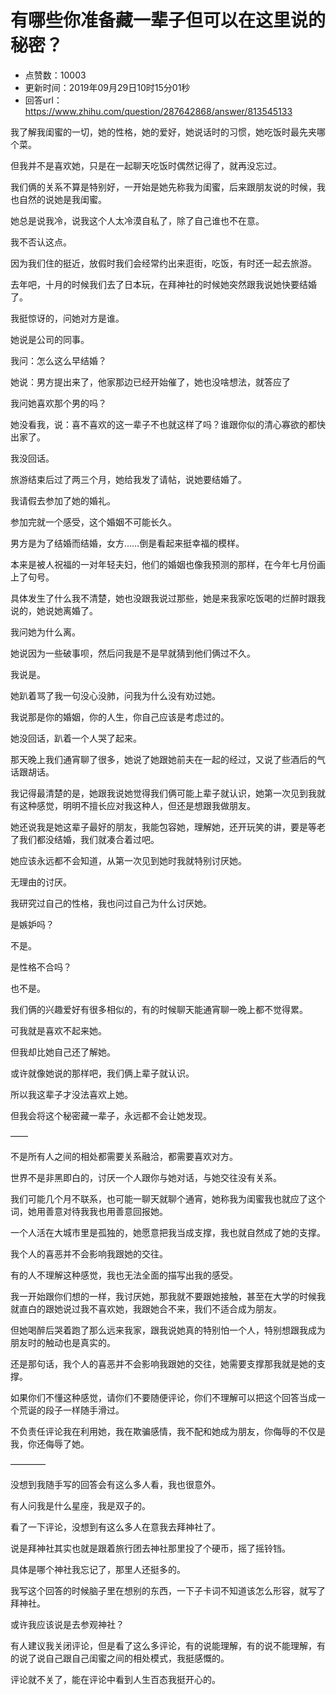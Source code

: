# 有哪些你准备藏一辈子但可以在这里说的秘密？
- 点赞数：10003
- 更新时间：2019年09月29日10时15分01秒
- 回答url：https://www.zhihu.com/question/287642868/answer/813545133
<body>
 <p data-pid="RUskYSi7">我了解我闺蜜的一切，她的性格，她的爱好，她说话时的习惯，她吃饭时最先夹哪个菜。</p>
 <p data-pid="r_apo4n3">但我并不是喜欢她，只是在一起聊天吃饭时偶然记得了，就再没忘过。</p>
 <p data-pid="dcM0b-Ya">我们俩的关系不算是特别好，一开始是她先称我为闺蜜，后来跟朋友说的时候，我也自然的说她是我闺蜜。</p>
 <p data-pid="hcEzV4F5">她总是说我冷，说我这个人太冷漠自私了，除了自己谁也不在意。</p>
 <p data-pid="VNCGcg8A">我不否认这点。</p>
 <p data-pid="0IufHJ48">因为我们住的挺近，放假时我们会经常约出来逛街，吃饭，有时还一起去旅游。</p>
 <p data-pid="B3BfuhxC">去年吧，十月的时候我们去了日本玩，在拜神社的时候她突然跟我说她快要结婚了。</p>
 <p data-pid="p8qjVBzq">我挺惊讶的，问她对方是谁。</p>
 <p data-pid="a4c5MZIi">她说是公司的同事。</p>
 <p data-pid="fb0tUqAV">我问：怎么这么早结婚？</p>
 <p data-pid="HTDFYt3o">她说：男方提出来了，他家那边已经开始催了，她也没啥想法，就答应了</p>
 <p data-pid="LGE3iVA2">我问她喜欢那个男的吗？</p>
 <p data-pid="QWVqzBqF">她没看我，说：喜不喜欢的这一辈子不也就这样了吗？谁跟你似的清心寡欲的都快出家了。</p>
 <p data-pid="vFSKlnob">我没回话。</p>
 <p data-pid="fePjZy0f">旅游结束后过了两三个月，她给我发了请帖，说她要结婚了。</p>
 <p data-pid="LltzHwg0">我请假去参加了她的婚礼。</p>
 <p data-pid="CIKOPyqL">参加完就一个感受，这个婚姻不可能长久。</p>
 <p data-pid="1s108tUN">男方是为了结婚而结婚，女方……倒是看起来挺幸福的模样。</p>
 <p data-pid="Bqge-Tus">本来是被人祝福的一对年轻夫妇，他们的婚姻也像我预测的那样，在今年七月份画上了句号。</p>
 <p data-pid="E4clcd7p">具体发生了什么我不清楚，她也没跟我说过那些，她是来我家吃饭喝的烂醉时跟我说的，她说她离婚了。</p>
 <p data-pid="2iRIQKCq">我问她为什么离。</p>
 <p data-pid="2imnNgDl">她说因为一些破事呗，然后问我是不是早就猜到他们俩过不久。</p>
 <p data-pid="9Yjy9JsI">我说是。</p>
 <p data-pid="7kiWarwK">她趴着骂了我一句没心没肺，问我为什么没有劝过她。</p>
 <p data-pid="usKgswAR">我说那是你的婚姻，你的人生，你自己应该是考虑过的。</p>
 <p data-pid="81ZCce8X">她没回话，趴着一个人哭了起来。</p>
 <p data-pid="Hxom0-Wn">那天晚上我们通宵聊了很多，她说了她跟她前夫在一起的经过，又说了些酒后的气话跟胡话。</p>
 <p data-pid="iNdDr-sz">我记得最清楚的是，她跟我说她觉得我们俩可能上辈子就认识，她第一次见到我就有这种感觉，明明不擅长应对我这种人，但还是想跟我做朋友。</p>
 <p data-pid="R3KaTCh4">她还说我是她这辈子最好的朋友，我能包容她，理解她，还开玩笑的讲，要是等老了我们都没结婚，我们就凑合着过吧。</p>
 <p data-pid="quVZGkWe">她应该永远都不会知道，从第一次见到她时我就特别讨厌她。</p>
 <p data-pid="5isdyL6A">无理由的讨厌。</p>
 <p data-pid="WGez4yjJ">我研究过自己的性格，我也问过自己为什么讨厌她。</p>
 <p data-pid="f60FZ-yJ">是嫉妒吗？</p>
 <p data-pid="GTOeDu9T">不是。</p>
 <p data-pid="SeEXKAIJ">是性格不合吗？</p>
 <p data-pid="O4rNOg9O">也不是。</p>
 <p data-pid="mdXVmwOB">我们俩的兴趣爱好有很多相似的，有的时候聊天能通宵聊一晚上都不觉得累。</p>
 <p data-pid="Uwg3LxjM">可我就是喜欢不起来她。</p>
 <p data-pid="jDnfmmeD">但我却比她自己还了解她。</p>
 <p data-pid="DsgK3C1n">或许就像她说的那样吧，我们俩上辈子就认识。</p>
 <p data-pid="-KGQucwD">所以我这辈子才没法喜欢上她。</p>
 <p data-pid="j_T46fUB">但我会将这个秘密藏一辈子，永远都不会让她发现。</p>
 <p data-pid="SaJhLjBJ">——</p>
 <p data-pid="_SqIXjPb">不是所有人之间的相处都需要关系融洽，都需要喜欢对方。</p>
 <p data-pid="2n3GoNc2">世界不是非黑即白的，讨厌一个人跟你与她对话，与她交往没有关系。</p>
 <p data-pid="vluU0tTO">我们可能几个月不联系，也可能一聊天就聊个通宵，她称我为闺蜜我也就应了这个词，她用善意对待我我也用善意回报她。</p>
 <p data-pid="WMI3roWz">一个人活在大城市里是孤独的，她愿意把我当成支撑，我也就自然成了她的支撑。</p>
 <p data-pid="LRfRWkUE">我个人的喜恶并不会影响我跟她的交往。</p>
 <p data-pid="4UpR8vcG">有的人不理解这种感觉，我也无法全面的描写出我的感受。</p>
 <p data-pid="1Cu0D6hk">我一开始跟你们想的一样，我讨厌她，那我就不要跟她接触，甚至在大学的时候我就直白的跟她说过我不喜欢她，我跟她合不来，我们不适合成为朋友。</p>
 <p data-pid="LdGRUkx7">但她喝醉后哭着跑了那么远来我家，跟我说她真的特别怕一个人，特别想跟我成为朋友时的触动也是真实的。</p>
 <p data-pid="nA7ebAKM">还是那句话，我个人的喜恶并不会影响我跟她的交往，她需要支撑那我就是她的支撑。</p>
 <p data-pid="S4IsRlDP">如果你们不懂这种感觉，请你们不要随便评论，你们不理解可以把这个回答当成一个荒诞的段子一样随手滑过。</p>
 <p data-pid="IQEyjIs_">不负责任评论我在利用她，我在欺骗感情，我不配和她成为朋友，你侮辱的不仅是我，你还侮辱了她。</p>
 <p data-pid="mazAAiPJ">————</p>
 <p data-pid="zqe2sRH1">没想到我随手写的回答会有这么多人看，我也很意外。</p>
 <p data-pid="9h2-Qqqq">有人问我是什么星座，我是双子的。</p>
 <p data-pid="mytHWOOZ">看了一下评论，没想到有这么多人在意我去拜神社了。</p>
 <p data-pid="rUgJ1Rk-">说是拜神社其实也就是跟着旅行团去神社那里投了个硬币，摇了摇铃铛。</p>
 <p data-pid="h1MWVLkU">具体是哪个神社我忘记了，那里人还挺多的。</p>
 <p data-pid="Ns4XzYrQ">我写这个回答的时候脑子里在想别的东西，一下子卡词不知道该怎么形容，就写了拜神社。</p>
 <p data-pid="FCy_-KSL">或许我应该说是去参观神社？</p>
 <p data-pid="WXiNElnT">有人建议我关闭评论，但是看了这么多评论，有的说能理解，有的说不能理解，有的说了说自己跟自己闺蜜之间的相处模式，我挺感慨的。</p>
 <p data-pid="wNmbOaUv">评论就不关了，能在评论中看到人生百态我挺开心的。</p>
 <p></p>
 <p></p>
</body>